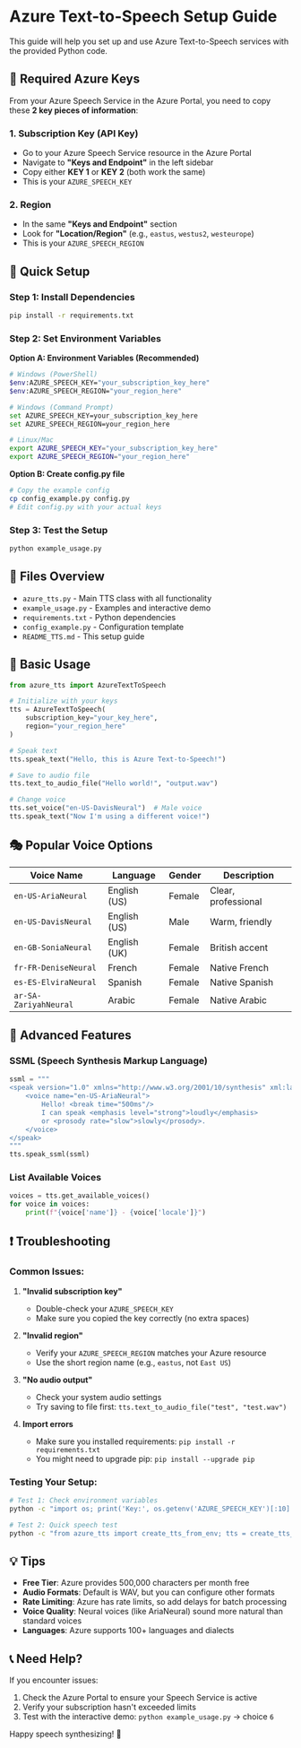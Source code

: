 # Azure Text-to-Speech Setup Guide

This guide will help you set up and use Azure Text-to-Speech services with the provided Python code.

## 🔑 Required Azure Keys

From your Azure Speech Service in the Azure Portal, you need to copy these **2 key pieces of information**:

### 1. Subscription Key (API Key)
- Go to your Azure Speech Service resource in the Azure Portal
- Navigate to **"Keys and Endpoint"** in the left sidebar
- Copy either **KEY 1** or **KEY 2** (both work the same)
- This is your `AZURE_SPEECH_KEY`

### 2. Region
- In the same **"Keys and Endpoint"** section
- Look for **"Location/Region"** (e.g., `eastus`, `westus2`, `westeurope`)
- This is your `AZURE_SPEECH_REGION`

## 🚀 Quick Setup

### Step 1: Install Dependencies
```bash
pip install -r requirements.txt
```

### Step 2: Set Environment Variables

**Option A: Environment Variables (Recommended)**
```bash
# Windows (PowerShell)
$env:AZURE_SPEECH_KEY="your_subscription_key_here"
$env:AZURE_SPEECH_REGION="your_region_here"

# Windows (Command Prompt)
set AZURE_SPEECH_KEY=your_subscription_key_here
set AZURE_SPEECH_REGION=your_region_here

# Linux/Mac
export AZURE_SPEECH_KEY="your_subscription_key_here"
export AZURE_SPEECH_REGION="your_region_here"
```

**Option B: Create config.py file**
```bash
# Copy the example config
cp config_example.py config.py
# Edit config.py with your actual keys
```

### Step 3: Test the Setup
```bash
python example_usage.py
```

## 📁 Files Overview

- `azure_tts.py` - Main TTS class with all functionality
- `example_usage.py` - Examples and interactive demo  
- `requirements.txt` - Python dependencies
- `config_example.py` - Configuration template
- `README_TTS.md` - This setup guide

## 🎯 Basic Usage

```python
from azure_tts import AzureTextToSpeech

# Initialize with your keys
tts = AzureTextToSpeech(
    subscription_key="your_key_here",
    region="your_region_here"
)

# Speak text
tts.speak_text("Hello, this is Azure Text-to-Speech!")

# Save to audio file
tts.text_to_audio_file("Hello world!", "output.wav")

# Change voice
tts.set_voice("en-US-DavisNeural")  # Male voice
tts.speak_text("Now I'm using a different voice!")
```

## 🎭 Popular Voice Options

| Voice Name | Language | Gender | Description |
|------------|----------|---------|-------------|
| `en-US-AriaNeural` | English (US) | Female | Clear, professional |
| `en-US-DavisNeural` | English (US) | Male | Warm, friendly |
| `en-GB-SoniaNeural` | English (UK) | Female | British accent |
| `fr-FR-DeniseNeural` | French | Female | Native French |
| `es-ES-ElviraNeural` | Spanish | Female | Native Spanish |
| `ar-SA-ZariyahNeural` | Arabic | Female | Native Arabic |

## 🔧 Advanced Features

### SSML (Speech Synthesis Markup Language)
```python
ssml = """
<speak version="1.0" xmlns="http://www.w3.org/2001/10/synthesis" xml:lang="en-US">
    <voice name="en-US-AriaNeural">
        Hello! <break time="500ms"/> 
        I can speak <emphasis level="strong">loudly</emphasis> 
        or <prosody rate="slow">slowly</prosody>.
    </voice>
</speak>
"""
tts.speak_ssml(ssml)
```

### List Available Voices
```python
voices = tts.get_available_voices()
for voice in voices:
    print(f"{voice['name']} - {voice['locale']}")
```

## ❗ Troubleshooting

### Common Issues:

1. **"Invalid subscription key"**
   - Double-check your `AZURE_SPEECH_KEY`
   - Make sure you copied the key correctly (no extra spaces)

2. **"Invalid region"** 
   - Verify your `AZURE_SPEECH_REGION` matches your Azure resource
   - Use the short region name (e.g., `eastus`, not `East US`)

3. **"No audio output"**
   - Check your system audio settings
   - Try saving to file first: `tts.text_to_audio_file("test", "test.wav")`

4. **Import errors**
   - Make sure you installed requirements: `pip install -r requirements.txt`
   - You might need to upgrade pip: `pip install --upgrade pip`

### Testing Your Setup:
```bash
# Test 1: Check environment variables
python -c "import os; print('Key:', os.getenv('AZURE_SPEECH_KEY')[:10] + '...' if os.getenv('AZURE_SPEECH_KEY') else 'Not set'); print('Region:', os.getenv('AZURE_SPEECH_REGION'))"

# Test 2: Quick speech test
python -c "from azure_tts import create_tts_from_env; tts = create_tts_from_env(); tts.speak_text('Test') if tts else print('Setup failed')"
```

## 💡 Tips

- **Free Tier**: Azure provides 500,000 characters per month free
- **Audio Formats**: Default is WAV, but you can configure other formats
- **Rate Limiting**: Azure has rate limits, so add delays for batch processing
- **Voice Quality**: Neural voices (like AriaNeural) sound more natural than standard voices
- **Languages**: Azure supports 100+ languages and dialects

## 📞 Need Help?

If you encounter issues:
1. Check the Azure Portal to ensure your Speech Service is active
2. Verify your subscription hasn't exceeded limits
3. Test with the interactive demo: `python example_usage.py` → choice `6`

Happy speech synthesizing! 🎤


